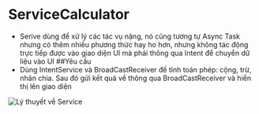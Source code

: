 # ServiceCalculator

+ Serive dùng để xử lý các tác vụ nặng, nó cũng tương tự Async Task nhưng có thêm nhiều phương thức hay ho hơn, nhưng không tác động trực tiếp được vào giao diện UI mà phải thông qua Intent để chuyển dữ liệu vào UI
##Yêu cầu
+ Dùng IntentService và BroadCastReceiver để tính toán phép: cộng, trừ, nhân chia. Sau đó gửi kết quả về thông qua BroadCastReceiver và hiển thị lên giao diện

![Lý thuyết về Service](http://i477.photobucket.com/albums/rr132/trungepu/13223525_1004821056276841_1097650210_o_zps94iiyfth.jpg)
